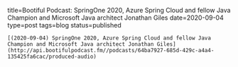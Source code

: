 
title=Bootiful Podcast: SpringOne 2020, Azure Spring Cloud and fellow Java Champion and Microsoft Java architect Jonathan Giles
date=2020-09-04
type=post
tags=blog
status=published
~~~~~~
[(2020-09-04) SpringOne 2020, Azure Spring Cloud and fellow Java Champion and Microsoft Java architect Jonathan Giles](http://api.bootifulpodcast.fm//podcasts/64ba7927-685d-429c-a4a4-135425fa6cac/produced-audio) 
            